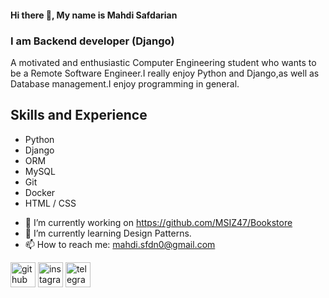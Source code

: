 #### Hi there 👋, My name is Mahdi Safdarian
### I am Backend developer (Django)
A motivated and enthusiastic Computer Engineering student who wants to be a Remote Software Engineer.I really enjoy Python and Django,as well as Database management.I enjoy programming in general.
## Skills and Experience
* Python
* Django
* ORM
* MySQL
* Git
* Docker
* HTML / CSS

- 🔭 I’m currently working on https://github.com/MSIZ47/Bookstore 
- 🌱 I’m currently learning Design Patterns.
- 📫 How to reach me: mahdi.sfdn0@gmail.com 


[<img src='https://cdn.jsdelivr.net/npm/simple-icons@3.0.1/icons/github.svg' alt='github' height='40'>](https://github.com/MSIZ47)  [<img src='https://cdn.jsdelivr.net/npm/simple-icons@3.0.1/icons/instagram.svg' alt='instagram' height='40'>](https://www.instagram.com/mahdi._.sfdn/)  [<img src='https://cdn.jsdelivr.net/npm/simple-icons@3.0.1/icons/telegram.svg' alt='telegram' height='40'>](@Mahdi_sfdn)  

